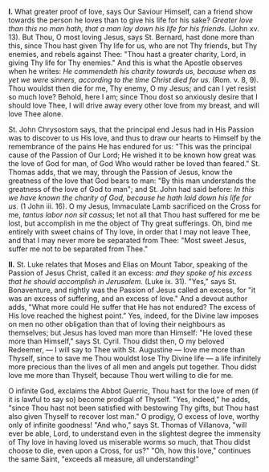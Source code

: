 
**I\.** What greater proof of love, says Our Saviour Himself, can a friend show towards the person he loves than to give his life for his sake? *Greater love than this no man hath, that a man lay down his life for his friends.* (John xv. 13). But Thou, O most loving Jesus, says St. Bernard, hast done more than this, since Thou hast given Thy life for us, who are not Thy friends, but Thy enemies, and rebels against Thee: \"Thou hast a greater charity, Lord, in giving Thy life for Thy enemies.\" And this is what the Apostle observes when he writes: *He commendeth his charity towards us, because when as yet we were sinners, according to the time Christ died for us.* (Rom. v. 8, 9). Thou wouldst then die for me, Thy enemy, O my Jesus; and can I yet resist so much love? Behold, here I am; since Thou dost so anxiously desire that I should love Thee, I will drive away every other love from my breast, and will love Thee alone.

St. John Chrysostom says, that the principal end Jesus had in His Passion was to discover to us His love, and thus to draw our hearts to Himself by the remembrance of the pains He has endured for us: \"This was the principal cause of the Passion of Our Lord; He wished it to be known how great was the love of God for man, of God Who would rather be loved than feared.\" St. Thomas adds, that we may, through the Passion of Jesus, know the greatness of the love that God bears to man: \"By this man understands the greatness of the love of God to man\"; and St. John had said before: *In this we have known the charity of God, because he hath laid down his life for us.* (1 John iii. 16). O my Jesus, Immaculate Lamb sacrificed on the Cross for me, *tantus labor non sit cassus*; let not all that Thou hast suffered for me be lost, but accomplish in me the object of Thy great sufferings. Oh, bind me entirely with sweet chains of Thy love, in order that I may not leave Thee, and that I may never more be separated from Thee: \"Most sweet Jesus, suffer me not to be separated from Thee.\"

**II\.** St. Luke relates that Moses and Elias on Mount Tabor, speaking of the Passion of Jesus Christ, called it an excess: *and they spoke of his excess that he should accomplish in Jerusalem.* (Luke ix. 31). \"Yes,\" says St. Bonaventure, and rightly was the Passion of Jesus called an excess, for \"it was an excess of suffering, and an excess of love.\" And a devout author adds, \"What more could He suffer that He has not endured? The excess of His love reached the highest point.\" Yes, indeed, for the Divine law imposes on men no other obligation than that of loving their neighbours as themselves; but Jesus has loved man more than Himself: \"He loved these more than Himself,\" says St. Cyril. Thou didst then, O my beloved Redeemer, — I will say to Thee with St. Augustine — love me more than Thyself, since to save me Thou wouldst lose Thy Divine life — a life infinitely more precious than the lives of all men and angels put together. Thou didst love me more than Thyself, because Thou wert willing to die for me.

O infinite God, exclaims the Abbot Guerric, Thou hast for the love of men (if it is lawful to say so) become prodigal of Thyself. \"Yes, indeed,\" he adds, \"since Thou hast not been satisfied with bestowing Thy gifts, but Thou hast also given Thyself to recover lost man.\" O prodigy, O excess of love, worthy only of infinite goodness! \"And who,\" says St. Thomas of Villanova, \"will ever be able, Lord, to understand even in the slightest degree the immensity of Thy love in having loved us miserable worms so much, that Thou didst choose to die, even upon a Cross, for us?\" \"Oh, how this love,\" continues the same Saint, \"exceeds all measure, all understanding!\"

